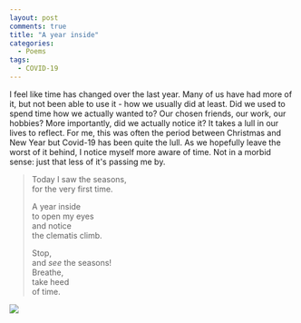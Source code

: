 ```yaml
---
layout: post
comments: true
title: "A year inside"
categories:
  - Poems
tags:
  - COVID-19
---
```

I feel like time has changed over the last year. Many of us have had more of it, but not been able to use it - how we usually did at least. Did we used to spend time how we actually wanted to? Our chosen friends, our work, our hobbies? More importantly, did we actually notice it? It takes a lull in our lives to reflect. For me, this was often the period between Christmas and New Year but Covid-19 has been quite the lull. As we hopefully leave the worst of it behind, I notice myself more aware of time. Not in a morbid sense: just that less of it's passing me by.



> Today I saw the seasons,  
> for the very first time. 
>
> A year inside  
> to open my eyes  
> and notice  
> the clematis climb. 
>
> Stop,  
> and *see* the seasons!  
> Breathe,  
> take heed  
> of time.



![](/Users/george/Documents/GitHub/gcloake.github.io/_images/IMG_0195.jpg)
